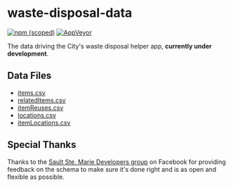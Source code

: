 # waste-disposal-data

[![npm (scoped)](https://img.shields.io/npm/v/@cityssm/waste-disposal-data)](https://www.npmjs.com/package/@cityssm/waste-disposal-data) [![AppVeyor](https://img.shields.io/appveyor/build/dangowans/waste-disposal-data)](https://ci.appveyor.com/project/dangowans/waste-disposal-data)

The data driving the City's waste disposal helper app, **currently under development**.

## Data Files

-   [items.csv](data/items.csv)
-   [relatedItems.csv](data/relatedItems.csv)
-   [itemReuses.csv](data/itemReuses.csv)
-   [locations.csv](data/locations.csv)
-   [itemLocations.csv](data/itemLocations.csv)

## Special Thanks

Thanks to the
[Sault Ste. Marie Developers group](https://www.facebook.com/groups/329634717070748/) on Facebook
for providing feedback on the schema to make sure it's done right
and is as open and flexible as possible.
